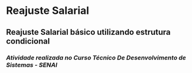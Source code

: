 # Reajuste Salarial

## Reajuste Salarial básico utilizando estrutura condicional

### _Atividade realizada no Curso Técnico De Desenvolvimento de Sistemas - SENAI_
